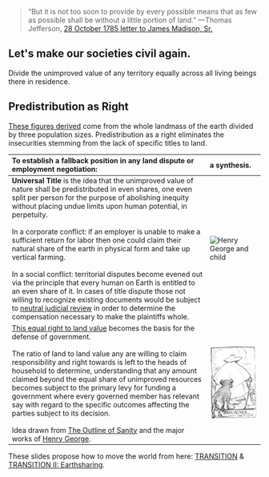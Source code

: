 > “But it is not too soon to provide by every possible means that as few as possible shall be without a little portion of land.” —Thomas Jefferson, [28 October 1785 letter to James Madison, Sr.](https://founders.archives.gov/documents/Jefferson/01-08-02-0534)

## Let's make our societies civil again. 
Divide the unimproved value of any territory equally across all living beings there in residence.

## Predistribution as Right
[These figures derived](https://gist.github.com/kuttaineh/8b7830a1a3e0f10467b90cd3049424d4) come from the whole landmass of the earth divided by three population sizes. Predistribution as a right eliminates the insecurities stemming from the lack of specific titles to land.

| To establish a fallback position in any land dispute or employment negotiation: | a synthesis.                                 |
| :---                                                                   | :---                                                 |
| **Universal Title** is the idea that the unimproved value of nature shall be predistributed in even shares, one even split per person for the purpose of abolishing inequity without placing undue limits upon human potential, in perpetuity. <br><br> In a corporate conflict: if an employer is unable to make a sufficient return for labor then one could claim their natural share of the earth in physical form and take up vertical farming. <br><br> In a social conflict: territorial disputes become evened out via the principle that every human on Earth is entitled to an even share of it. In cases of title dispute those not willing to recognize existing documents would be subject to [neutral judicial review](https://www.youtube.com/watch?v=S1DEbaTR6QI) in order to determine the compensation necessary to make the plaintiffs whole. | ![Henry George and child](https://www.foundsf.org/images/6/68/Litersf1%24henry-george-and-child.jpg) |
[This equal right to land value](https://github.com/kuttaineh/unknotted#how-shall-the-social-contract-be-defined) becomes the basis for the defense of government. <br><br> The ratio of land to land value any are willing to claim responsibility and right towards is left to the heads of household to determine, understanding that any amount claimed beyond the equal share of unimproved resources becomes subject to the primary levy for funding a government where every governed member has relevant say with regard to the specific outcomes affecting the parties subject to its decision. <br><br> Idea drawn from [The Outline of Sanity](https://archive.org/details/theoutlineofsanity) and the major works of [Henry George](https://hgchicago.org/links/henry-georges-books/). | ![Three acres and a cow](Three_acres_and_a_cow.jpeg) |

These slides propose how to move the world from here: [TRANSITION](https://www.dropbox.com/scl/fi/v4v4pmnny63h84amlt7u5/TRANSITION.ppsx?rlkey=hrxgol7fsuzf75yhd3azc4vq6&st=ura53ic9&dl=0) & [TRANSITION II: Earthsharing](https://www.dropbox.com/scl/fi/u8vmes5xdh4jf7sfi8amd/TRANSITION_II.ppsx?rlkey=1g4exyoitxjwag2er7n4n3jyr&st=l54quiwq&dl=0).
